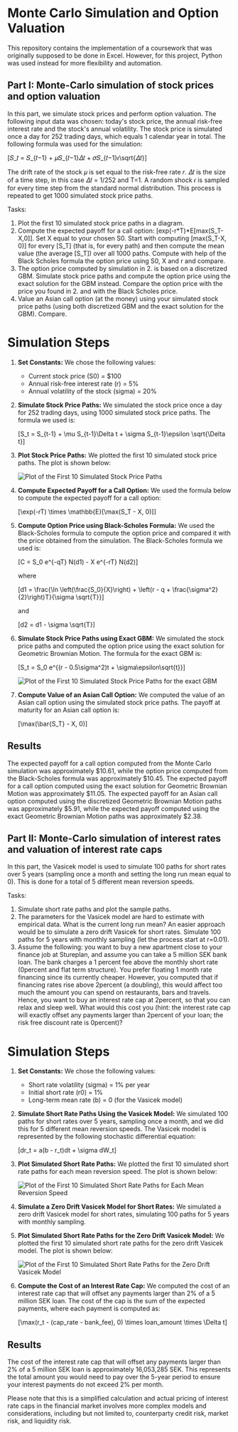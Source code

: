 # Monte Carlo Simulation and Option Valuation

This repository contains the implementation of a coursework that was originally supposed to be done in Excel. However, for this project, Python was used instead for more flexibility and automation.

## Part I: Monte-Carlo simulation of stock prices and option valuation

In this part, we simulate stock prices and perform option valuation. The following input data was chosen: today's stock price, the annual risk-free interest rate and the stock's annual volatility. The stock price is simulated once a day for 252 trading days, which equals 1 calendar year in total. The following formula was used for the simulation: 

\[𝑆_𝑡 = 𝑆_{𝑡−1} + 𝜇𝑆_{𝑡−1}𝛥𝑡 + 𝜎𝑆_{𝑡−1}𝜖\sqrt{𝛥𝑡}\]

The drift rate of the stock 𝜇 is set equal to the risk-free rate 𝑟. 𝛥𝑡 is the size of a time step, in this case 𝛥𝑡 = 1/252 and T=1. A random shock 𝜖 is sampled for every time step from the standard normal distribution. This process is repeated to get 1000 simulated stock price paths.

Tasks:
1. Plot the first 10 simulated stock price paths in a diagram.
2. Compute the expected payoff for a call option: \[exp(-r*T)*E[max(S_T-X,0]\]. Set X equal to your chosen S0. Start with computing \[max(S_T-X, 0)\] for every \[S_T\] (that is, for every path) and then compute the mean value (the average \[S_T\]) over all 1000 paths. Compute with help of the Black Scholes formula the option price using S0, X and r and compare.
3. The option price computed by simulation in 2. is based on a discretized GBM. Simulate stock price paths and compute the option price using the exact solution for the GBM instead. Compare the option price with the price you found in 2. and with the Black Scholes price.
4. Value an Asian call option (at the money) using your simulated stock price paths (using both discretized GBM and the exact solution for the GBM). Compare.

# Simulation Steps

1. **Set Constants:** We chose the following values:
    - Current stock price (S0) = $100
    - Annual risk-free interest rate (r) = 5%
    - Annual volatility of the stock (sigma) = 20%

2. **Simulate Stock Price Paths:** We simulated the stock price once a day for 252 trading days, using 1000 simulated stock price paths. The formula we used is:

    \[S_t = S_{t-1} + \mu S_{t-1}\Delta t + \sigma S_{t-1}\epsilon \sqrt{\Delta t}\]

3. **Plot Stock Price Paths:** We plotted the first 10 simulated stock price paths. The plot is shown below:

    ![Plot of the First 10 Simulated Stock Price Paths](figures/figure1.png)

4. **Compute Expected Payoff for a Call Option:** We used the formula below to compute the expected payoff for a call option:

    \[\exp(-rT) \times \mathbb{E}[\max(S_T - X, 0)]\]

5. **Compute Option Price using Black-Scholes Formula:** We used the Black-Scholes formula to compute the option price and compared it with the price obtained from the simulation. The Black-Scholes formula we used is:

    \[C = S_0 e^{-qT} N(d1) - X e^{-rT} N(d2)\]

    where

    \[d1 = \frac{\ln \left(\frac{S_0}{X}\right) + \left(r - q + \frac{\sigma^2}{2}\right)T}{\sigma \sqrt{T}}\]

    and

    \[d2 = d1 - \sigma \sqrt{T}\]

6. **Simulate Stock Price Paths using Exact GBM:** We simulated the stock price paths and computed the option price using the exact solution for Geometric Brownian Motion. The formula for the exact GBM is:

    \[S_t = S_0 e^{(r - 0.5\sigma^2)t + \sigma\epsilon\sqrt{t}}\]

    ![Plot of the First 10 Simulated Stock Price Paths for the exact GBM](figures/figure2.png)

8. **Compute Value of an Asian Call Option:** We computed the value of an Asian call option using the simulated stock price paths. The payoff at maturity for an Asian call option is:

    \[\max(\bar{S_T} - X, 0)\]
    
## Results

The expected payoff for a call option computed from the Monte Carlo simulation was approximately $10.61, while the option price computed from the Black-Scholes formula was approximately $10.45. The expected payoff for a call option computed using the exact solution for Geometric Brownian Motion was approximately $11.05. The expected payoff for an Asian call option computed using the discretized Geometric Brownian Motion paths was approximately $5.91, while the expected payoff computed using the exact Geometric Brownian Motion paths was approximately $2.38.

## Part II: Monte-Carlo simulation of interest rates and valuation of interest rate caps

In this part, the Vasicek model is used to simulate 100 paths for short rates over 5 years (sampling once a month and setting the long run mean equal to 0). This is done for a total of 5 different mean reversion speeds.

Tasks:
1. Simulate short rate paths and plot the sample paths.
2. The parameters for the Vasicek model are hard to estimate with empirical data. What is the current long run mean? An easier approach would be to simulate a zero drift Vasicek for short rates. Simulate 100 paths for 5 years with monthly sampling (let the process start at r=0.01).
3. Assume the following: you want to buy a new apartment close to your finance job at Stureplan, and assume you can take a 5 million SEK bank loan. The bank charges a 1 percent fee above the monthly short rate (0percent and flat term structure). You prefer floating 1 month rate financing since its currently cheaper. However, you computed that if financing rates rise above 2percent (a doubling), this would affect too much the amount you can spend on restaurants, bars and travels. Hence, you want to buy an interest rate cap at 2percent, so that you can relax and sleep well. What would this cost you (hint: the interest rate cap will exactly offset any payments larger than 2percent of your loan; the risk free discount rate is 0percent)?

# Simulation Steps

1. **Set Constants:** We chose the following values:
    - Short rate volatility (sigma) = 1% per year
    - Initial short rate (r0) = 1%
    - Long-term mean rate (b) = 0 (for the Vasicek model)

2. **Simulate Short Rate Paths Using the Vasicek Model:** We simulated 100 paths for short rates over 5 years, sampling once a month, and we did this for 5 different mean reversion speeds. The Vasicek model is represented by the following stochastic differential equation:

    \[dr_t = a(b - r_t)dt + \sigma dW_t\]

3. **Plot Simulated Short Rate Paths:** We plotted the first 10 simulated short rate paths for each mean reversion speed. The plot is shown below:

    ![Plot of the First 10 Simulated Short Rate Paths for Each Mean Reversion Speed](figures/figure3.png)

4. **Simulate a Zero Drift Vasicek Model for Short Rates:** We simulated a zero drift Vasicek model for short rates, simulating 100 paths for 5 years with monthly sampling.

5. **Plot Simulated Short Rate Paths for the Zero Drift Vasicek Model:** We plotted the first 10 simulated short rate paths for the zero drift Vasicek model. The plot is shown below:

    ![Plot of the First 10 Simulated Short Rate Paths for the Zero Drift Vasicek Model](figures/figure4.png)

6. **Compute the Cost of an Interest Rate Cap:** We computed the cost of an interest rate cap that will offset any payments larger than 2% of a 5 million SEK loan. The cost of the cap is the sum of the expected payments, where each payment is computed as:

    \[\max(r_t - (cap\_rate - bank\_fee), 0) \times loan\_amount \times \Delta t\]

## Results

The cost of the interest rate cap that will offset any payments larger than 2% of a 5 million SEK loan is approximately 16,053,285 SEK. This represents the total amount you would need to pay over the 5-year period to ensure your interest payments do not exceed 2% per month.

Please note that this is a simplified calculation and actual pricing of interest rate caps in the financial market involves more complex models and considerations, including but not limited to, counterparty credit risk, market risk, and liquidity risk.


